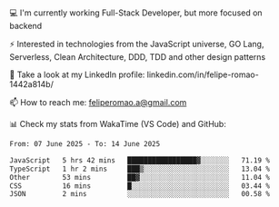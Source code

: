 💻 I'm currently working Full-Stack Developer, but more focused on backend

⚡ Interested in technologies from the JavaScript universe, GO Lang, Serverless, Clean Architecture, DDD, TDD and other design patterns

👥 Take a look at my LinkedIn profile: linkedin.com/in/felipe-romao-1442a814b/

📫 How to reach me: feliperomao.a@gmail.com

📊 Check my stats from WakaTime (VS Code) and GitHub:

<!--START_SECTION:waka-->

```txt
From: 07 June 2025 - To: 14 June 2025

JavaScript   5 hrs 42 mins   █████████████████▓░░░░░░░   71.19 %
TypeScript   1 hr 2 mins     ███▒░░░░░░░░░░░░░░░░░░░░░   13.04 %
Other        53 mins         ██▓░░░░░░░░░░░░░░░░░░░░░░   11.04 %
CSS          16 mins         █░░░░░░░░░░░░░░░░░░░░░░░░   03.44 %
JSON         2 mins          ░░░░░░░░░░░░░░░░░░░░░░░░░   00.58 %
```

<!--END_SECTION:waka-->
